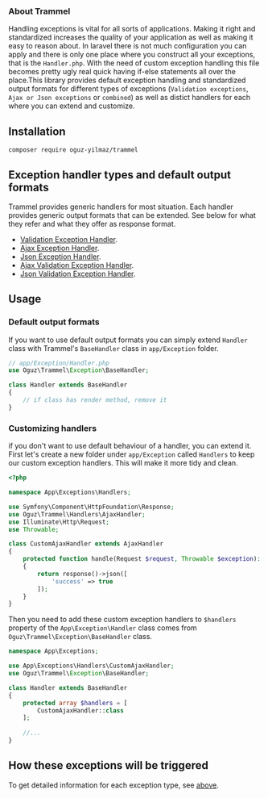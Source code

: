### About Trammel 

Handling exceptions is vital for all sorts of applications. 
Making it right and standardized increases the quality of your application 
as well as making it easy to reason about. In laravel there is not much 
configuration you can apply and there is only one place where you construct 
all your exceptions, that is the `Handler.php`. With the need of custom exception handling
this file becomes pretty ugly real quick having if-else statements all over the place.This 
library provides default exception handling and standardized output formats for different
types of exceptions (`Validation exceptions`, `Ajax or Json exceptions` or `combined`) as well as
distict handlers for each where you can extend and customize.

## Installation  
`composer require oguz-yilmaz/trammel`

## Exception handler types and default output formats

Trammel provides generic handlers for most situation. Each handler provides generic 
output formats that can be extended. See below for what they refer and what they offer as response
format.

- [Validation Exception Handler](docs/handlers/validation.md).
- [Ajax Exception Handler](docs/handlers/ajax.md).
- [Json Exception Handler](docs/handlers/json.md).
- [Ajax Validation Exception Handler](docs/handlers/ajax-validation.md).
- [Json Validation Exception Handler](docs/handlers/json-validation.md).

## Usage  
  
### Default output formats

If you want to use default output formats you can simply extend `Handler` class with 
Trammel's `BaseHandler` class in `app/Exception` folder.  

```php
// app/Exception/Handler.php
use Oguz\Trammel\Exception\BaseHandler;

class Handler extends BaseHandler
{
    // if class has render method, remove it
}
```
### Customizing handlers  

if you don't want to use default behaviour of a handler, you can extend it. First let's create
a new folder under `app/Exception` called `Handlers` to keep our custom exception handlers.
This will make it more tidy and clean.

```php
<?php

namespace App\Exceptions\Handlers;

use Symfony\Component\HttpFoundation\Response;
use Oguz\Trammel\Handlers\AjaxHandler;
use Illuminate\Http\Request;
use Throwable;

class CustomAjaxHandler extends AjaxHandler
{
    protected function handle(Request $request, Throwable $exception): Response
    {
        return response()->json([
            'success' => true
        ]);
    }
}
```  
Then you need to add these custom exception handlers to `$handlers` property of the
`App\Exception\Handler` class comes from `Oguz\Trammel\Exception\BaseHandler` class.

```php
namespace App\Exceptions;

use App\Exceptions\Handlers\CustomAjaxHandler;
use Oguz\Trammel\Exception\BaseHandler;

class Handler extends BaseHandler
{
    protected array $handlers = [
        CustomAjaxHandler::class
    ];
    
    //...
}
```   

## How these exceptions will be triggered   

To get detailed information for each exception type, see 
[above](#exception-handler-types-and-default-output-formats).